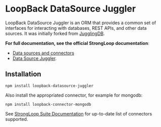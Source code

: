 # LoopBack DataSource Juggler

LoopBack DataSource Juggler is an ORM that provides a common set of interfaces
for interacting with databases, REST APIs, and other data sources. It was
initially forked from [JugglingDB](https://github.com/1602/jugglingdb).

**For full documentation, see the official StrongLoop documentation**:
 * [Data sources and connectors](http://docs.strongloop.com/display/DOC/Data+sources+and+connectors)
 * [Data Source Juggler](http://docs.strongloop.com/display/DOC/Data+Source+Juggler).

## Installation

    npm install loopback-datasource-juggler

Also install the appropriated connector, for example for mongodb:

    npm install loopback-connector-mongodb

See [StrongLoop Suite Documentation](http://docs.strongloop.com/) for up-to-date list of connectors supported.


